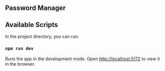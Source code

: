 ## Password Manager

## Available Scripts

In the project directory, you can run:

### `npm run dev`

Runs the app in the development mode.
Open [http://localhost:5172](http://localhost:5172) to view it in the browser.
